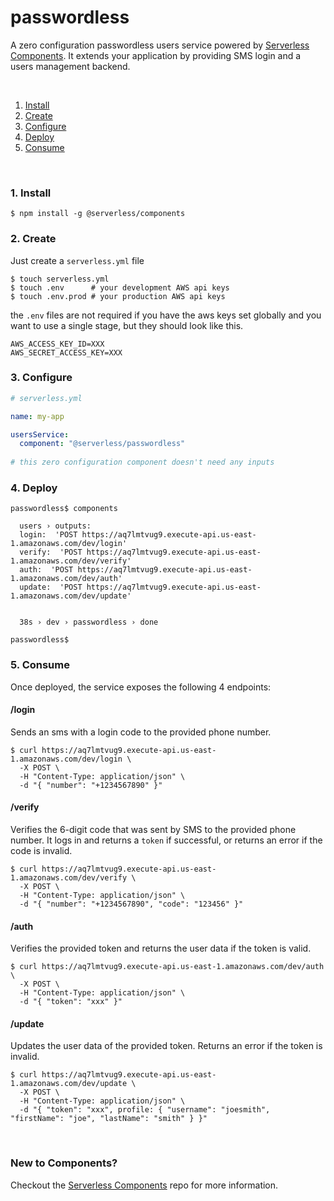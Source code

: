 # passwordless

A zero configuration passwordless users service powered by [Serverless Components](https://github.com/serverless/components). It extends your application by providing SMS login and a users management backend.

&nbsp;

1. [Install](#1-install)
2. [Create](#2-create)
3. [Configure](#3-configure)
4. [Deploy](#4-deploy)
5. [Consume](#5-consume)

&nbsp;


### 1. Install

```shell
$ npm install -g @serverless/components
```

### 2. Create

Just create a `serverless.yml` file

```shell
$ touch serverless.yml
$ touch .env      # your development AWS api keys
$ touch .env.prod # your production AWS api keys
```

the `.env` files are not required if you have the aws keys set globally and you want to use a single stage, but they should look like this.

```
AWS_ACCESS_KEY_ID=XXX
AWS_SECRET_ACCESS_KEY=XXX
```

### 3. Configure

```yml
# serverless.yml

name: my-app

usersService:
  component: "@serverless/passwordless"
  
# this zero configuration component doesn't need any inputs
```

### 4. Deploy

```shell
passwordless$ components

  users › outputs:
  login:  'POST https://aq7lmtvug9.execute-api.us-east-1.amazonaws.com/dev/login'
  verify:  'POST https://aq7lmtvug9.execute-api.us-east-1.amazonaws.com/dev/verify'
  auth:  'POST https://aq7lmtvug9.execute-api.us-east-1.amazonaws.com/dev/auth'
  update:  'POST https://aq7lmtvug9.execute-api.us-east-1.amazonaws.com/dev/update'


  38s › dev › passwordless › done

passwordless$

```

### 5. Consume
Once deployed, the service exposes the following 4 endpoints:

#### /login
Sends an sms with a login code to the provided phone number.

```
$ curl https://aq7lmtvug9.execute-api.us-east-1.amazonaws.com/dev/login \
  -X POST \
  -H "Content-Type: application/json" \
  -d "{ "number": "+1234567890" }"
```

#### /verify
Verifies the 6-digit code that was sent by SMS to the provided phone number. It logs in and returns a `token` if successful, or returns an error if the code is invalid.

```
$ curl https://aq7lmtvug9.execute-api.us-east-1.amazonaws.com/dev/verify \
  -X POST \
  -H "Content-Type: application/json" \
  -d "{ "number": "+1234567890", "code": "123456" }"
```


#### /auth
Verifies the provided token and returns the user data if the token is valid.

```
$ curl https://aq7lmtvug9.execute-api.us-east-1.amazonaws.com/dev/auth \
  -X POST \
  -H "Content-Type: application/json" \
  -d "{ "token": "xxx" }"
```

#### /update
Updates the user data of the provided token. Returns an error if the token is invalid.

```
$ curl https://aq7lmtvug9.execute-api.us-east-1.amazonaws.com/dev/update \
  -X POST \
  -H "Content-Type: application/json" \
  -d "{ "token": "xxx", profile: { "username": "joesmith", "firstName": "joe", "lastName": "smith" } }"
```


&nbsp;

### New to Components?

Checkout the [Serverless Components](https://github.com/serverless/components) repo for more information.
